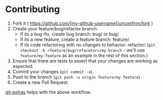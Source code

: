 # Contributing

1. Fork it ( https://github.com/[my-github-username]/unconfirm/fork )
2. Create your feature/bug/refactor branch.
   - If its a bug-fix, create bug branch: bug/<issue-number> or bug/<issue-short-description>
   - If its a new feature, create a feature branch:  feature/<feature-short-description>
   - If its code refactoring with no changes to behavior: refactor/<refactoring-short-goals>
    (`git checkout -b <feature/bug/refacator>/my-branch` - we'll use `feature/my-feature` as
    an example in the rest of this section.)
3. Ensure that there are tests to assert that your changes are working as expected.
3. Commit your changes (`git commit -a`).
4. Push to the branch (`git push -u origin feature/my-feature`).
5. Create a new Pull Request.

[git-extras][] helps with the above workflow.

[git-extras]: https://github.com/visionmedia/git-extras
